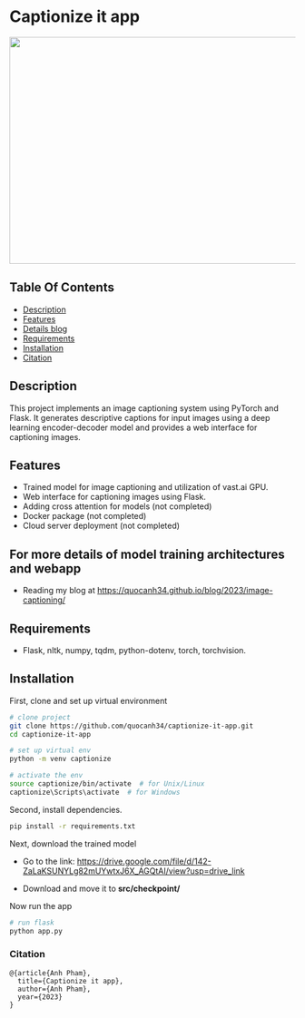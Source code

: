 <div align="left">
    <h1>Captionize it app</h1>
    <img src="https://github.com/quocanh34/captionize-it-app/blob/master/github_video.gif" width=600" height="400" />
</div>

## Table Of Contents
-  [Description](#description)
-  [Features](#features)
-  [Details blog](#for-more-details-of-model-training-architectures-and-webapp)
-  [Requirements](#requirements)
-  [Installation](#installation)
-  [Citation](#citation)

## Description   
This project implements an image captioning system using PyTorch and Flask. It generates descriptive captions for input images using a deep learning encoder-decoder model and provides a web interface for captioning images.

## Features
- Trained model for image captioning and utilization of vast.ai GPU.
- Web interface for captioning images using Flask.
- Adding cross attention for models (not completed)
- Docker package (not completed)
- Cloud server deployment (not completed)

## For more details of model training architectures and webapp
- Reading my blog at https://quocanh34.github.io/blog/2023/image-captioning/

## Requirements
- Flask, nltk, numpy, tqdm, python-dotenv, torch, torchvision.

## Installation
First, clone and set up virtual environment

```bash
# clone project   
git clone https://github.com/quocanh34/captionize-it-app.git
cd captionize-it-app

# set up virtual env   
python -m venv captionize

# activate the env
source captionize/bin/activate  # for Unix/Linux
captionize\Scripts\activate  # for Windows
```   
Second, install dependencies.   

```bash
pip install -r requirements.txt
```  
Next, download the trained model

- Go to the link: https://drive.google.com/file/d/142-ZaLaKSUNYLg82mUYwtxJ6X_AGQtAI/view?usp=drive_link

- Download and move it to **src/checkpoint/**

Now run the app
```bash
# run flask 
python app.py
```   

### Citation   
```
@{article{Anh Pham},
  title={Captionize it app},
  author={Anh Pham},
  year={2023}
}
```   

